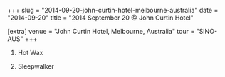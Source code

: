 +++
slug = "2014-09-20-john-curtin-hotel-melbourne-australia"
date = "2014-09-20"
title = "2014 September 20 @ John Curtin Hotel"

[extra]
venue = "John Curtin Hotel, Melbourne, Australia"
tour = "SINO-AUS"
+++


 1. Hot Wax

 2. Sleepwalker


